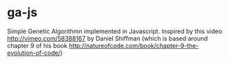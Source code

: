 ga-js
=====

Simple Genetic Algorithmn implemented in Javascript. Inspired by this video http://vimeo.com/58388167 by Daniel Shiffman
(which is based around chapter 9 of his book http://natureofcode.com/book/chapter-9-the-evolution-of-code/)
